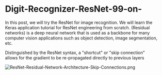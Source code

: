 # Digit-Recognizer-ResNet-99-on-
In this post, we will try the ResNet for image recognition. We will learn the Keras application tutorial for ResNet engineering from scratch. (Residual networks) is a deep neural network that is used as a backbone for many computer vision applications such as object detection, image segmentation, etc.

Distinguished by the ResNet syntax, a "shortcut" or "skip connection" allows for the gradient to be re-propagated directly to previous layers

![ResNet-Residual-Network-Architecture-Skip-Connections.png](attachment:ResNet-Residual-Network-Architecture-Skip-Connections.png)



